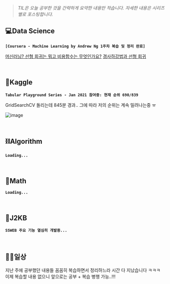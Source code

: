 > _TIL은 오늘 공부한 것을 간략하게 요약한 내용만 적습니다.
> 자세한 내용은 시리즈별로 포스팅합니다._

## 💻Data Science

**`[Coursera - Machine Learning by Andrew Ng 1주차 복습 및 정리 완료]`**

[머신러닝? 선형 회귀는 뭐고 비용함수는 무엇인가요?](https://velog.io/@kwonhl0211/머신러닝-선형-회귀는-뭐고-비용함수는-무엇인가요)
[경사하강법과 선형 회귀](https://velog.io/@kwonhl0211/경사하강법과-선형-회귀)

<br>

## 🌠Kaggle

**`Tabular Playground Series - Jan 2021 참여중: 현재 순위 690/839 `**

GridSearchCV 돌리는데 845분 경과.. 그에 따라 저의 순위는 계속 밀려나는중 ㅠ

![image](https://user-images.githubusercontent.com/61633137/104808066-29038f00-5827-11eb-80fb-695d0ed25bce.png) 

<br>

## ⛓Algorithm

**`Loading...`**

<br>

## 📐Math

**`Loading...`**

<br>

## 👾J2KB

**`SSWEB 주요 기능 열심히 개발중...`**

<br>

## 👨‍💻일상

지난 주에 공부했던 내용들 꼼꼼히 복습하면서 정리하느라 시간 다 지났습니다 ㅋㅋㅋ
이제 복습할 내용 없으니 앞으로는 공부 + 복습 병행 가능..!!! 